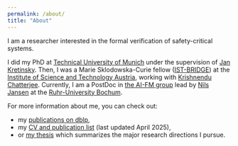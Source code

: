 ```yaml
---
permalink: /about/
title: "About"
---
```


I am a researcher interested in the formal verification of safety-critical systems.

I did my PhD at [Technical University of Munich](https://www.cit.tum.de/cit/startseite/) under the supervision of [Jan Kretinsky](https://www7.in.tum.de/~kretinsk/).
Then, I was a Marie Sklodowska-Curie fellow ([IST-BRIDGE](https://ist.ac.at/en/education/postdocs/ist-bridge/)) at the [Institute of Science and Technology Austria](https://ist.ac.at/en/education/postdocs/ist-bridge/), working with [Krishnendu Chatterjee](https://ist.ac.at/en/education/postdocs/ist-bridge/).
Currently, I am a PostDoc in [the AI-FM group](https://informatik.rub.de/en/research/chairs/aifm/) lead by [Nils Jansen](https://nilsjansen.org/) at the [Ruhr-University Bochum](https://informatik.rub.de/en/).

For more information about me, you can check out:
- my [publications on dblp](https://dblp.org/pid/194/2910.html),
- my [CV and publication list](/assets/cv-weininger-23-04-25) (last updated April 2025),
- or [my thesis](https://mediatum.ub.tum.de/1661588) which summarizes the major research directions I pursue.

